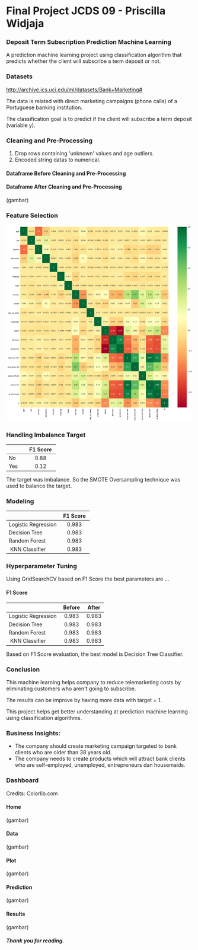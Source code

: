 # Final Project JCDS 09 - Priscilla Widjaja

### Deposit Term Subscription Prediction Machine Learning




A prediction machine learning project using classification algorithm that predicts whether the client will subscribe a term deposit or not.

### Datasets

http://archive.ics.uci.edu/ml/datasets/Bank+Marketing#

The data is related with direct marketing campaigns (phone calls) of a Portuguese banking institution.

The classification goal is to predict if the client will subscribe a term deposit (variable y).


### Cleaning and Pre-Processing

1. Drop rows containing 'unknown' values and age outliers.
2. Encoded string datas to numerical.

#### Dataframe Before Cleaning and Pre-Processing

#### Dataframe After Cleaning and Pre-Processing

(gambar)

### Feature Selection

![GitHub Logo](Corr.png)

### Handling Imbalance Target

|           |  F1 Score  |
|:-|:-:|
| No | 0.88 |
| Yes | 0.12 |

The target was imbalance. So the SMOTE Oversampling technique was used to balance the target.

### Modeling

|           |  F1 Score  |
|:-|:-:|
| Logistic Regression | 0.983 |
| Decision Tree | 0.983 |
| Random Forest | 0.983 |
|  KNN Classifier | 0.983 |

### Hyperparameter Tuning

Using GridSearchCV based on F1 Score the best parameters are ...

#### F1 Score

|           |  Before  | After |
|:-|:-:|:-:|
| Logistic Regression | 0.983 | 0.983 |
| Decision Tree | 0.983 | 0.983 |
| Random Forest | 0.983 | 0.983 |
|  KNN Classifier | 0.983 | 0.983 |

Based on F1 Score evaluation, the best model is Decision Tree Classifier.

### Conclusion
This machine learning helps company to reduce telemarketing costs by eliminating customers who aren't going to subscribe.

The results can be improve by having more data with target = 1.

This project helps get better understanding at prediction machine learning using classification algorithms.


### Business Insights:

- The company should create marketing campaign targeted to bank clients who are older than 38 years old.
- The company needs to create products which will attract bank clients who are self-employed, unemployed, entrepreneurs dan housemaids.

### Dashboard
Credits: Colorlib.com

#### Home

(gambar)

#### Data

(gambar)

#### Plot

(gambar)

#### Prediction

(gambar)

#### Results

(gambar)

##### Thank you for reading.
